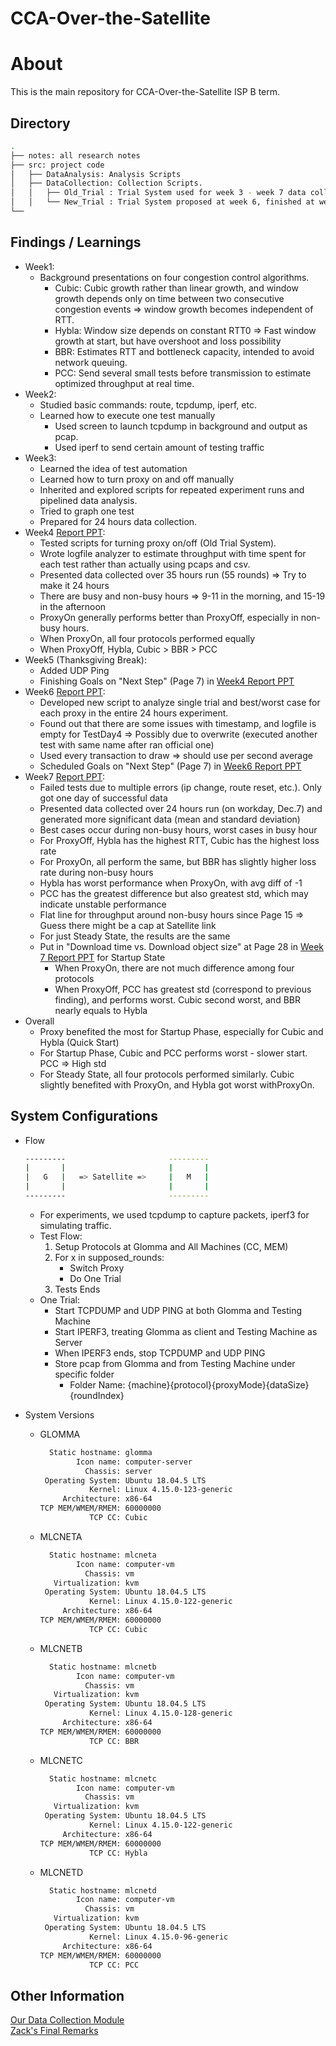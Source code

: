 # CCA-Over-the-Satellite

# About 
This is the main repository for CCA-Over-the-Satellite ISP B term. 

## Directory 
```bash
.
├── notes: all research notes
├── src: project code
│   ├── DataAnalysis: Analysis Scripts
│   ├── DataCollection: Collection Scripts.
│   │   ├── Old_Trial : Trial System used for week 3 - week 7 data collection.
│   │   └── New_Trial : Trial System proposed at week 6, finished at week 7
└──
```

## Findings / Learnings
- Week1:
    - Background presentations on four congestion control algorithms.
        - Cubic: Cubic growth rather than linear growth, and window growth depends only on time between two consecutive congestion events => window growth becomes independent of RTT.
        - Hybla: Window size depends on constant RTT0  => Fast window growth at start, but have overshoot and loss possibility
        - BBR: Estimates RTT and bottleneck capacity, intended to avoid network queuing.
        - PCC: Send several small tests before transmission to estimate optimized throughput at real time.
- Week2:
    - Studied basic commands: route, tcpdump, iperf, etc.
    - Learned how to execute one test manually
        - Used screen to launch tcpdump in background and output as pcap.
        - Used iperf to send certain amount of testing traffic
- Week3:
    - Learned the idea of test automation
    - Learned how to turn proxy on and off manually
    - Inherited and explored scripts for repeated experiment runs and pipelined data analysis.
    - Tried to graph one test
    - Prepared for 24 hours data collection.
- Week4 [Report PPT](./notes/TCP_Nov_18th.pdf):
    - Tested scripts for turning proxy on/off (Old Trial System).
    - Wrote logfile analyzer to estimate throughput with time spent for each test rather than actually using pcaps and csv.
    - Presented data collected over 35 hours run (55 rounds) => Try to make it 24 hours
    - There are busy and non-busy hours => 9-11 in the morning, and 15-19 in the afternoon
    - ProxyOn generally performs better than ProxyOff, especially in non-busy hours.
    - When ProxyOn, all four protocols performed equally
    - When ProxyOff, Hybla, Cubic > BBR > PCC
- Week5 (Thanksgiving Break):
    - Added UDP Ping
    - Finishing Goals on "Next Step" (Page 7) in [Week4 Report PPT](./notes/TCP_Nov_18th.pdf)
- Week6 [Report PPT](./notes/TCP_Dec_2nd.pdf):
    - Developed new script to analyze single trial and best/worst case for each proxy in the entire 24 hours experiment.
    - Found out that there are some issues with timestamp, and logfile is empty for TestDay4 => Possibly due to overwrite (executed another test with same name after ran official one)
    - Used every transaction to draw => should use per second average
    - Scheduled Goals on "Next Step" (Page 7) in [Week6 Report PPT](./notes/TCP_Dec_2nd.pdf)
- Week7 [Report PPT](./notes/TCP_Dec_9.pdf):
    - Failed tests due to multiple errors (ip change, route reset, etc.). Only got one day of successful data
    - Presented data collected over 24 hours run (on workday, Dec.7) and generated more significant data (mean and standard deviation)
    - Best cases occur during non-busy hours, worst cases in busy hour
    - For ProxyOff, Hybla has the highest RTT, Cubic has the highest loss rate
    - For ProxyOn, all perform the same, but BBR has slightly higher loss rate during non-busy hours
    - Hybla has worst performance when ProxyOn, with avg diff of -1
    - PCC has the greatest difference but also greatest std, which may indicate unstable performance
    - Flat line for throughput around non-busy hours since Page 15 => Guess there might be a cap at Satellite link
    - For just Steady State, the results are the same
    - Put in "Download time vs. Download object size" at Page 28 in [Week 7 Report PPT](./notes/TCP_Dec_9.pdf) for Startup State
        - When ProxyOn, there are not much difference among four protocols
        - When ProxyOff, PCC has greatest std (correspond to previous finding), and performs worst. Cubic second worst, and BBR nearly equals to Hybla
- Overall
    - Proxy benefited the most for Startup Phase, especially for Cubic and Hybla (Quick Start)
    - For Startup Phase, Cubic and PCC performs worst - slower start. PCC => High std
    - For Steady State, all four protocols performed similarly. Cubic slightly benefited with ProxyOn, and Hybla got worst withProxyOn.

## System Configurations
- Flow
    ```bash
    ---------                       ---------
    |       |                       |       |
    |   G   |   => Satellite =>     |   M   |
    |       |                       |       |
    ---------                       ---------
    ```
    - For experiments, we used tcpdump to capture packets, iperf3 for simulating traffic.
    - Test Flow: 
        1) Setup Protocols at Glomma and All Machines (CC, MEM)
        2) For x in supposed_rounds:  
            - Switch Proxy
            - Do One Trial
        3) Tests Ends
    - One Trial:
        - Start TCPDUMP and UDP PING at both Glomma and Testing Machine  
        - Start IPERF3, treating Glomma as client and Testing Machine as Server
        - When IPERF3 ends, stop TCPDUMP and UDP PING
        - Store pcap from Glomma and from Testing Machine under specific folder
            - Folder Name: {machine}{protocol}{proxyMode}{dataSize}{roundIndex}

- System Versions
    - GLOMMA
        ```bash
          Static hostname: glomma
                Icon name: computer-server
                  Chassis: server
         Operating System: Ubuntu 18.04.5 LTS
                   Kernel: Linux 4.15.0-123-generic
             Architecture: x86-64
        TCP MEM/WMEM/RMEM: 60000000
                   TCP CC: Cubic
        ```
    - MLCNETA
        ```bash
          Static hostname: mlcneta
                Icon name: computer-vm
                  Chassis: vm
           Virtualization: kvm
         Operating System: Ubuntu 18.04.5 LTS
                   Kernel: Linux 4.15.0-122-generic
             Architecture: x86-64
        TCP MEM/WMEM/RMEM: 60000000
                   TCP CC: Cubic
        ```
    - MLCNETB
        ```bash
          Static hostname: mlcnetb
                Icon name: computer-vm
                  Chassis: vm
           Virtualization: kvm
         Operating System: Ubuntu 18.04.5 LTS
                   Kernel: Linux 4.15.0-128-generic
             Architecture: x86-64
        TCP MEM/WMEM/RMEM: 60000000
                   TCP CC: BBR
        ```
    - MLCNETC
        ```bash
          Static hostname: mlcnetc
                Icon name: computer-vm
                  Chassis: vm
           Virtualization: kvm
         Operating System: Ubuntu 18.04.5 LTS
                   Kernel: Linux 4.15.0-122-generic 
             Architecture: x86-64
        TCP MEM/WMEM/RMEM: 60000000
                   TCP CC: Hybla
        ```
    - MLCNETD
        ```bash
          Static hostname: mlcnetd
                Icon name: computer-vm
                  Chassis: vm
           Virtualization: kvm
         Operating System: Ubuntu 18.04.5 LTS
                   Kernel: Linux 4.15.0-96-generic
             Architecture: x86-64
        TCP MEM/WMEM/RMEM: 60000000
                   TCP CC: PCC
        ```

## Other Information
[Our Data Collection Module](./src/DataCollection/Readme.md)  
[Zack's Final Remarks](./notes/ZackFinalRemarks.txt)
